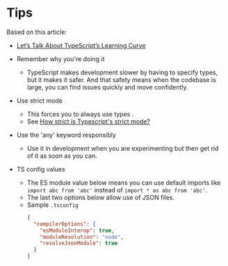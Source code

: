 # Tips

Based on this article:

- [Let’s Talk About TypeScript’s Learning Curve](https://itnext.io/lets-talk-about-typescript-s-learning-curve-230d6f7eb328)

- Remember why you're doing it
    - TypeScript makes development slower by having to specify types, but it makes it safer. And that safety means when the codebase is large, you can find issues quickly and move confidently.
- Use strict mode
    - This forces you to always use types .
    - See [How strict is Typescript's strict mode?](https://dev.to/briwa/how-strict-is-typescript-s-strict-mode-311a)
- Use the 'any' keyword responsibly
    - Use it in development when you are experimenting but then get rid of it as soon as you can.
- TS config values
    - The ES module value below means you can use default imports like `import abc from 'abc'` instead of `import * as abc from 'abc'`.
    - The last two options below allow use of JSON files.
    - Sample `.tsconfig`
        ```json
        {
          "compilerOptions": {
            "esModuleInterop": true,
            "moduleResolution": "node",
            "resolveJsonModule": true
          }
        }
        ```
        
